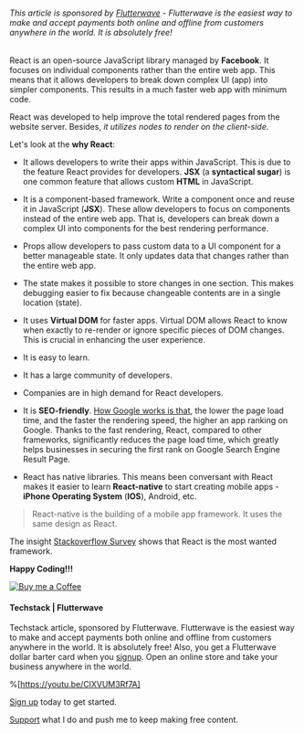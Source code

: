 ###### *This article is sponsored by [Flutterwave](https://dashboard.flutterwave.com/signup?referrals=RV686851) - Flutterwave is the easiest way to make and accept payments both online and offline from customers anywhere in the world. It is absolutely free!*

React is an open-source JavaScript library managed by **Facebook**. It focuses on individual components rather than the entire web app. This means that it allows developers to break down complex UI (app) into simpler components. This results in a much faster web app with minimum code.

React was developed to help improve the total rendered pages from the website server. Besides, *it utilizes nodes to render on the client-side*.

Let's look at the **why React**:

- It allows developers to write their apps within JavaScript. This is due to the feature React provides for developers. **JSX** (a **syntactical sugar**) is one common feature that allows custom **HTML** in JavaScript.

- It is a component-based framework. Write a component once and reuse it in JavaScript (**JSX**). These allow developers to focus on components instead of the entire web app. That is, developers can break down a complex UI into components for the best rendering performance.

- Props allow developers to pass custom data to a  UI component for a better manageable state. It only updates data that changes rather than the entire web app.

- The state makes it possible to store changes in one section. This makes debugging easier to fix because changeable contents are in a single location (state).

- It uses **Virtual DOM** for faster apps. Virtual DOM allows React to know when exactly to re-render or ignore specific pieces of DOM changes. This is crucial in enhancing the user experience.

- It is easy to learn.

- It has a large community of developers.

- Companies are in high demand for React developers. 

- It is **SEO-friendly**. [How Google works is that](https://moz.com/learn/seo/page-speed), the lower the page load time, and the faster the rendering speed, the higher an app ranking on Google. Thanks to the fast rendering, React, compared to other frameworks, significantly reduces the page load time, which greatly helps businesses in securing the first rank on Google Search Engine Result Page.

- React has native libraries. This means been conversant with React makes it easier to learn **React-native** to start creating mobile apps - **iPhone Operating System** (**IOS**), Android, etc.

> React-native is the building of a mobile app framework. It uses the same design as React.

The insight [Stackoverflow Survey](https://insights.stackoverflow.com/survey/2020#technology-most-loved-dreaded-and-wanted-web-frameworks-wanted2) shows that React is the most wanted framework.

**Happy Coding!!!**

[![Buy me a Coffee](https://res.cloudinary.com/bizstak/image/upload/v1610317510/ko-fi-trans_fr3su4.png)](https://www.buymeacoffee.com/bellotech)

#### Techstack | Flutterwave 
Techstack article, sponsored by Flutterwave. Flutterwave is the easiest way to make and accept payments both online and offline from customers anywhere in the world. It is absolutely free!  Also, you get a Flutterwave dollar barter card when you [signup](https://dashboard.flutterwave.com/signup?referrals=RV686851). Open an online store and take your business anywhere in the world.

%[https://youtu.be/ClXVUM3Rf7A]

[Sign up](https://dashboard.flutterwave.com/signup?referrals=RV686851) today to get started.

[Support](https://dashboard.flutterwave.com/donate/3lo9klliqwbu) what I do and push me to keep making free content.
